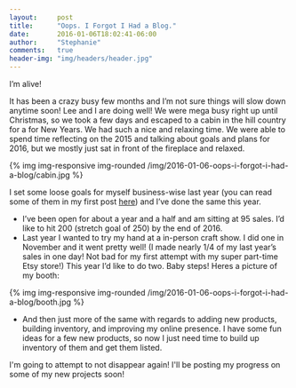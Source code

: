 ```yaml
---
layout:     post
title:      "Oops. I Forgot I Had a Blog."
date:       2016-01-06T18:02:41-06:00
author:     "Stephanie"
comments:   true
header-img: "img/headers/header.jpg"
---
```


I’m alive! 

It has been a crazy busy few months and I’m not sure things will slow down anytime soon! Lee and I are doing well! We were mega busy right up until Christmas, so we took a few days and escaped to a cabin in the hill country for a for New Years. We had such a nice and relaxing time. We were able to spend time reflecting on the 2015 and talking about goals and plans for 2016, but we mostly just sat in front of the fireplace and relaxed.

{% img img-responsive img-rounded /img/2016-01-06-oops-i-forgot-i-had-a-blog/cabin.jpg %}

I set some loose goals for myself business-wise last year (you can read some of them in my first post [here](http://sometimesisewthings.com/2015/03/15/here-goes-nothing/)) and I’ve done the same this year. 

- I’ve been open for about a year and a half and am sitting at 95 sales. I’d like to hit 200 (stretch goal of 250) by the end of 2016.
- Last year I wanted to try my hand at a in-person craft show. I did one in November and it went pretty well! (I made nearly 1/4 of my last year’s sales in one day! Not bad for my first attempt with my super part-time Etsy store!) This year I’d like to do two. Baby steps! Heres a picture of my booth:

{% img img-responsive img-rounded /img/2016-01-06-oops-i-forgot-i-had-a-blog/booth.jpg %}

- And then just more of the same with regards to adding new products, building inventory, and improving my online presence. I have some fun ideas for a few new products, so now I just need time to build up inventory of them and get them listed.

I'm going to attempt to not disappear again! I'll be posting my progress on some of my new projects soon!